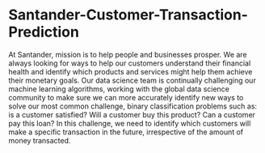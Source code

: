 # Santander-Customer-Transaction-Prediction

At Santander, mission is to help people and businesses prosper. We are always looking for ways to help our customers understand their financial health and identify which products and services might help them achieve their monetary goals.
Our data science team is continually challenging our machine learning algorithms, working with the global data science community to make sure we can more accurately identify new ways to solve our most common challenge, binary classification problems such as: is a customer satisfied? Will a customer buy this product? Can a customer pay this loan?
In this challenge, we need to identify which customers will make a specific transaction in the future, irrespective of the amount of money transacted.
